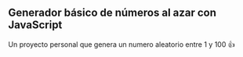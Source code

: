 ## Generador básico de números al azar con JavaScript

Un proyecto personal que genera un numero aleatorio entre 1 y 100 👍

